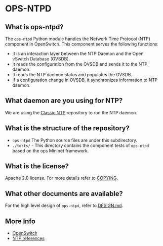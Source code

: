 OPS-NTPD
========

What is ops-ntpd?
-----------------
The `ops-ntpd` Python module handles the Network Time Protocol (NTP) component in OpenSwitch. This component serves the following functions:
- It is an interaction layer between the NTP Daemon and the Open vSwitch Database (OVSDB).
- It reads the configuration from the OVSDB and sends it to the NTP daemon.
- It reads the NTP daemon status and populates the OVSDB.
- If a configuration change in OVSDB, it synchronizes information to NTP daemon.

What daemon are you using for NTP?
-----------------------------------
We are using the [Classic NTP](http://doc.ntp.org) repository to run the NTP daemon.

What is the structure of the repository?
----------------------------------------
- `ops-ntpd` The Python source files are under this subdirectory.
- `./tests/` - This directory contains the component tests of `ops-ntpd` based on the ops Mininet framework.

What is the license?
--------------------
Apache 2.0 license. For more details refer to [COPYING](https://git.openswitch.net/cgit/openswitch/ops-ntpd/tree/COPYING).

What other documents are available?
----------------------------------
For the high level design of `ops-ntpd`, refer to [DESIGN.md](https://git.openswitch.net/cgit/openswitch/ops-ntpd/tree/DESIGN.md).

More Info
----------
- [OpenSwitch](http://www.openswitch.net)
- [NTP references](http://doc.ntp.org)
